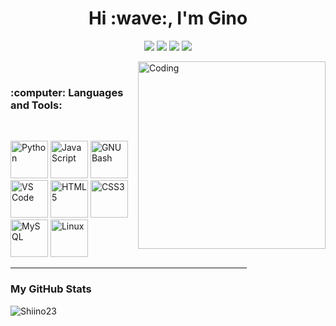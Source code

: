<h1 align="center">Hi :wave:, I'm Gino </h1>

<p align="center">
  <img src="https://img.shields.io/badge/Age-29-orange" />
  <img src="https://img.shields.io/badge/Focus-Machine%20Learning-darksucess" />
  <img src="https://img.shields.io/badge/Lives-Sri%20Lanka-success" />
  <img src="https://img.shields.io/badge/Languages-English%20%26%20Sinhala-sucess" />
</p>

<img align="right" alt="Coding" width="300" src="https://i.pinimg.com/originals/81/17/8b/81178b47a8598f0c81c4799f2cdd4057.gif">

<br>

<h3 align="left"> :computer: Languages and Tools:</h3>

<br>

<p align="left">
  <a href="https://www.python.org/" target="_blank" rel="noreferrer">
    <img src="https://raw.githubusercontent.com/danielcranney/readme-generator/main/public/icons/skills/python-colored.svg" width="60" height="60" alt="Python" title="Python"/></a>
  <a href="https://developer.mozilla.org/en-US/docs/Web/JavaScript" target="_blank" rel="noreferrer">
    <img src="https://raw.githubusercontent.com/danielcranney/readme-generator/main/public/icons/skills/javascript-colored.svg" width="60" height="60" alt="JavaScript" title="JavaScript"/></a>
  <a href="https://www.gnu.org/software/bash/" target="_blank" rel="noreferrer">
    <img src="https://raw.githubusercontent.com/danielcranney/readme-generator/main/public/icons/skills/gnubash.svg" width="60" height="60" alt="GNU Bash" title="GNU Bash"/></a>
  <a href="https://code.visualstudio.com/" target="_blank" rel="noreferrer">
    <img src="https://raw.githubusercontent.com/danielcranney/readme-generator/main/public/icons/skills/visualstudiocode-colored.svg" width="60" height="60" alt="VS Code" title="VS Code"/></a>
  <a href="https://developer.mozilla.org/en-US/docs/Glossary/HTML5" target="_blank" rel="noreferrer">
    <img src="https://raw.githubusercontent.com/danielcranney/readme-generator/main/public/icons/skills/html5-colored.svg" width="60" height="60" alt="HTML5" title="HTML5"/></a>
  <a href="https://www.w3.org/TR/CSS/#css" target="_blank" rel="noreferrer">
    <img src="https://raw.githubusercontent.com/danielcranney/readme-generator/main/public/icons/skills/css3-colored.svg" width="60" height="60" alt="CSS3" title="CSS3"/></a>
  <a href="https://www.mysql.com/" target="_blank" rel="noreferrer">
    <img src="https://raw.githubusercontent.com/danielcranney/readme-generator/main/public/icons/skills/mysql-colored.svg" width="60" height="60" alt="MySQL" title="MySQL"/></a>
  <a href="https://www.linux.org" target="_blank" rel="noreferrer">
    <img src="https://raw.githubusercontent.com/danielcranney/readme-generator/main/public/icons/skills/linux-colored.svg" width="60" height="60" alt="Linux" title="Linux"/>
  </a>
</p>


<hr width="75%", align="Center" >

<h3>My GitHub Stats</h3>
<p><img align="left" src="https://github-readme-stats.vercel.app/api/top-langs?username=Shiino23&show_icons=true&theme=dark&locale=en&layout=compact" alt="Shiino23" /></p>

